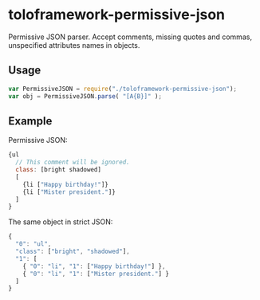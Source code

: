 # toloframework-permissive-json
Permissive JSON parser. Accept comments, missing quotes and commas, unspecified attributes names in objects.

## Usage
```js
var PermissiveJSON = require("./toloframework-permissive-json");
var obj = PermissiveJSON.parse( "[A{B}]" );
```

## Example
Permissive JSON:
```js
{ul
  // This comment will be ignored.
  class: [bright shadowed]
  [
    {li ["Happy birthday!"]}
    {li ["Mister president."]}
  ]
}
```

The same object in strict JSON:
```js
{
  "0": "ul",
  "class": ["bright", "shadowed"],
  "1": [
    { "0": "li", "1": ["Happy birthday!"] },
    { "0": "li", "1": ["Mister president."] }
  ]
}
```
